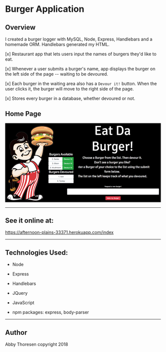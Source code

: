 # Burger Application

## Overview


I created a burger logger with MySQL, Node, Express, Handlebars and a homemade ORM. Handlebars generated my HTML.

[x] Restaurant app that lets users input the names of burgers they'd like to eat.

[x] Whenever a user submits a burger's name,  app displays the burger on the left side of the page -- waiting to be devoured.

[x] Each burger in the waiting area also has a `Devour it!` button. When the user clicks it, the burger will move to the right side of the page.

[x] Stores every burger in a database, whether devoured or not.

## Home Page
<a href="burgerApp.jpg" target="_blank"><img src="burgerApp.jpg" alt="Burger Application" style="max-width:100%;"></a>

---

## See it online at:
https://afternoon-plains-33371.herokuapp.com/index

---

## Technologies Used:

* Node

* Express

* Handlebars

* JQuery

* JavaScript

* npm packages: express, body-parser

---

## Author
Abby Thoresen copyright 2018
